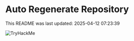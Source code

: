 # Auto Regenerate Repository

This README was last updated: 2025-04-12 07:23:39

 ![TryHackMe](https://tryhackme.com/badge/533634)